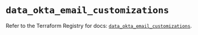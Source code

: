 # `data_okta_email_customizations`

Refer to the Terraform Registry for docs: [`data_okta_email_customizations`](https://registry.terraform.io/providers/okta/okta/4.13.0/docs/data-sources/email_customizations).
